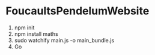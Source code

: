 # FoucaultsPendelumWebsite

1. npm init
2. npm install maths
3. sudo watchify main.js -o main_bundle.js
4. Go
